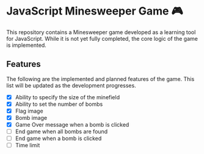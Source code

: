 # JavaScript Minesweeper Game 🎮

This repository contains a Minesweeper game developed as a learning tool for JavaScript. While it is not yet fully completed, the core logic of the game is implemented.

## Features

The following are the implemented and planned features of the game. This list will be updated as the development progresses.

- [x] Ability to specify the size of the minefield
- [x] Ability to set the number of bombs
- [x] Flag image
- [x] Bomb image
- [x] Game Over message when a bomb is clicked
- [ ] End game when all bombs are found
- [ ] End game when a bomb is clicked
- [ ] Time limit
